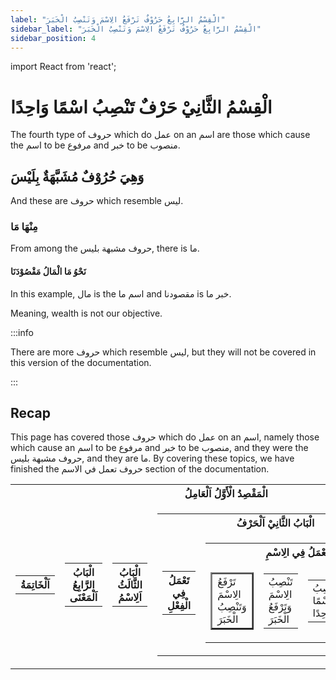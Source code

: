 ```yaml
---
label: "الْقِسْمُ الرَّابِعُ حَرُوْفٌ تَرْفَعُ الِاسْمَ وَتَنْصِبُ الْخَبَرَ"
sidebar_label: "الْقِسْمُ الرَّابِعُ حَرُوْفٌ تَرْفَعُ الِاسْمَ وَتَنْصِبُ الْخَبَرَ"
sidebar_position: 4
---
```


import React from 'react';

# الْقِسْمُ الثَّانِيْ حَرْفٌ تَنْصِبُ اسْمًا وَاحِدًا

The fourth type of حروف which do عمل on an اسم are those which cause the اسم to be مرفوع and خبر to be منصوب.

## وَهِيَ حُرُوْفٌ مُشَبَّهَةٌ بِلَيْسَ

And these are حروف which resemble ليس.

### مِنْهَا مَا

From among the حروف مشبهة بليس, there is ما.

#### نَحْوُ مَا الْمَالُ مَقْصُوْدَنَا

In this example, مال is the اسم ما and مقصودنا is خبر ما.

Meaning, wealth is not our objective.

:::info

There are more حروف which resemble ليس, but they will not be covered in this version of the documentation.

:::

## Recap

This page has covered those حروف which do عمل on an اسم, namely those which cause an اسم to be مرفوع and خبر to be منصوب, and they were the حروف مشبهة بليس, and they are ما. By covering these topics, we have finished the حروف تعمل في الاسم section of the documentation.


<table>
  <tr>
    <th colspan="5">الْمَقْصِدُ الْأَوَّلُ اَلْعَامِلُ</th>
  </tr>
  <tr>
    <td>
      <table>
        <tr>
          <th colspan="1">اَلْخَاتِمَةُ</th>
        </tr>
      </table>
    </td>
    <td>
      <table>
        <tr>
          <th colspan="1">الْبَابُ الرَّابِعُ اَلْمَعْنَى</th>
        </tr>
      </table>
    </td>
    <td>
      <table>
        <tr>
          <th colspan="1">الْبَابُ الثَّالَثُ اَلِاسْمُ</th>
        </tr>
      </table>
    </td>
    <td>
      <table>
        <tr>
          <th colspan="5">الْبَابُ الثَّانِيْ اَلْحَرْفُ</th>
        </tr>
        <tr>
          <td>
            <table>
              <tr>
                <th>تَعْمَلُ فِي الْفِعْلِ</th>
              </tr>
            </table>
          </td>
          <td>
            <table>
              <tr>
                <th colspan="4">تَعْمَلُ فِي الِاسْمِ</th>
              </tr>
              <tr>
                <td>
                  <table border="2">
                    <tr>
                      <td class="highlight">تَرْفَعُ الِاسْمَ وَتَنْصِبُ الْخَبَرَ</td>
                    </tr>
                  </table>
                </td>
                <td>
                  <table>
                    <tr>
                      <td>تَنْصِبُ الِاسْمَ وَتَرْفَعُ الْخَبَرَ</td>
                    </tr>
                  </table>
                </td>
                <td>
                  <table>
                    <tr>
                      <td>تَنْصِبُ اسْمًا وَاحِدًا</td>
                    </tr>
                  </table>
                </td>
                <td>
                  <table>
                    <tr>
                      <td>تَجُرُّ اسْمًا وَاحِدًا</td>
                    </tr>
                  </table>
                </td>
              </tr>
            </table>
          </td>
        </tr>
      </table>
    </td>
    <td>
      <table>
        <tr>
          <th colspan="1">الْبَابُ الْأَوَّلُ اَلْفِعْلُ</th>
        </tr>
      </table>
    </td>
  </tr>
</table>


